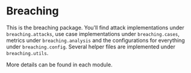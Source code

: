 # Breaching

This is the breaching package. You'll find attack implementations under `breaching.attacks`, use case implementations under `breaching.cases`, metrics under `breaching.analysis` and the configurations for everything under `breaching.config`. Several helper files are implemented under `breaching.utils`.

More details can be found in each module.
